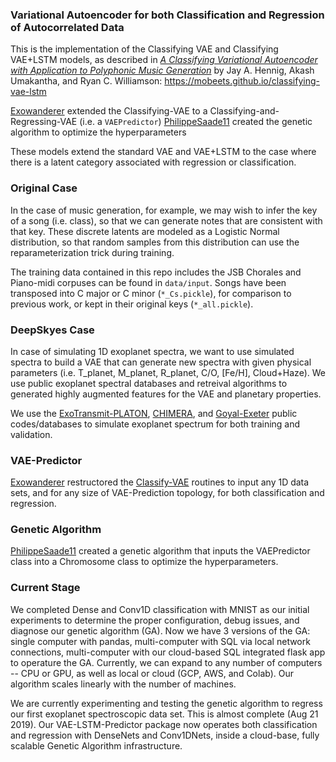 ### Variational Autoencoder for both Classification and Regression of Autocorrelated Data

This is the implementation of the Classifying VAE and Classifying VAE+LSTM models, as described in [_A Classifying Variational Autoencoder with Application to Polyphonic Music Generation_](https://arxiv.org/abs/1711.07050) by Jay A. Hennig, Akash Umakantha, and Ryan C. Williamson: https://mobeets.github.io/classifying-vae-lstm

[Exowanderer](github.com/exowanderer) extended the Classifying-VAE to a Classifying-and-Regressing-VAE (i.e. a `VAEPredictor`)
[PhilippeSaade11](github.com/philippesaade11) created the genetic algorithm to optimize the hyperparameters

These models extend the standard VAE and VAE+LSTM to the case where there is a latent category associated with regression or classification. 

### Original Case
In the case of music generation, for example, we may wish to infer the key of a song (i.e. class), so that we can generate notes that are consistent with that key. These discrete latents are modeled as a Logistic Normal distribution, so that random samples from this distribution can use the reparameterization trick during training.

The training data contained in this repo includes the JSB Chorales and Piano-midi corpuses can be found in `data/input`. Songs have been transposed into C major or C minor (`*_Cs.pickle`), for comparison to previous work, or kept in their original keys (`*_all.pickle`).

### DeepSkyes Case
In case of simulating 1D exoplanet spectra, we want to use simulated spectra to build a VAE that can generate new spectra with given physical parameters (i.e. T_planet, M_planet, R_planet, C/O, [Fe/H], Cloud+Haze).  We use public exoplanet spectral databases and retreival algorithms to generated highly augmented features for the VAE and planetary properties.

We use the [ExoTransmit-PLATON](https://github.com/exowanderer/platon), [CHIMERA](https://github.com/ExoCTK/exoctk), and [Goyal-Exeter](https://bd-server.astro.ex.ac.uk/exoplanets/) public codes/databases to simulate exoplanet spectrum for both training and validation.

### VAE-Predictor

[Exowanderer](github.com/exowanderer) restructored the [Classify-VAE](https://github.com/mobeets/classifying-vae-lstm) routines to input any 1D data sets, and for any size of VAE-Prediction topology, for both classification and regression.

### Genetic Algorithm
[PhilippeSaade11](github.com/philippesaade11) created a genetic algorithm that inputs the VAEPredictor class into a Chromosome class to optimize the hyperparameters.

### Current Stage

We completed Dense and Conv1D classification with MNIST as our initial experiments to determine the proper configuration, debug issues, and diagnose our genetic algorithm (GA). Now we have 3 versions of the GA: single computer with pandas, multi-computer with SQL via local network connections, multi-computer with our cloud-based SQL integrated flask app to operature the GA.  Currently, we can expand to any number of computers -- CPU or GPU, as well as local or cloud (GCP, AWS, and Colab). Our algorithm scales linearly with the number of machines.

We are currently experimenting and testing the genetic algorithm to regress our first exoplanet spectroscopic data set. This is almost complete (Aug 21 2019). Our VAE-LSTM-Predictor package now operates both classification and regression with DenseNets and Conv1DNets, inside a cloud-base, fully scalable Genetic Algorithm infrastructure.
